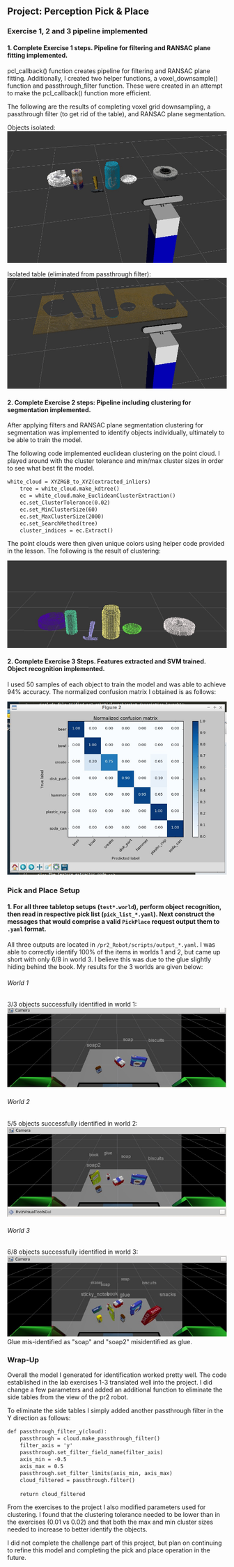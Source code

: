 ## Project: Perception Pick & Place

### Exercise 1, 2 and 3 pipeline implemented
#### 1. Complete Exercise 1 steps. Pipeline for filtering and RANSAC plane fitting implemented.
pcl_callback() function creates pipeline for filtering and RANSAC plane fitting.  Additionally, I created two helper functions, a voxel_downsample() function and passthrough_filter function.  These were created in an attempt to make the pcl_callback() function more efficient.

The following are the results of completing voxel grid downsampling, a passthrough filter (to get rid of the table), and RANSAC plane segmentation.  

Objects isolated:
![exercise1-1](/objects.jpeg)

Isolated table (eliminated from passthrough filter):
![exercise1-1](/table.jpeg)
#### 2. Complete Exercise 2 steps: Pipeline including clustering for segmentation implemented.  
After applying filters and RANSAC plane segmentation clustering for segmentation was implemented to identify objects individually, ultimately to be able to train the model.  

The following code implemented euclidean clustering on the point cloud.  I played around with the cluster tolerance and min/max cluster sizes in order to see what best fit the model.

```
white_cloud = XYZRGB_to_XYZ(extracted_inliers)
    tree = white_cloud.make_kdtree()
    ec = white_cloud.make_EuclideanClusterExtraction()
    ec.set_ClusterTolerance(0.02)
    ec.set_MinClusterSize(60)
    ec.set_MaxClusterSize(2000)
    ec.set_SearchMethod(tree)
    cluster_indices = ec.Extract()
```

The point clouds were then given unique colors using helper code provided in the lesson.  The following is the result of clustering:

![exercise2-1](/clustering.jpeg)

#### 2. Complete Exercise 3 Steps.  Features extracted and SVM trained.  Object recognition implemented.
I used 50 samples of each object to train the model and was able to achieve 94% accuracy.  The normalized confusion matrix I obtained is as follows:

![img-1](/normal_confusion_matrix_exercises.jpeg)


### Pick and Place Setup

#### 1. For all three tabletop setups (`test*.world`), perform object recognition, then read in respective pick list (`pick_list_*.yaml`). Next construct the messages that would comprise a valid `PickPlace` request output them to `.yaml` format.
All three outputs are located in `/pr2_Robot/scripts/output_*.yaml`.  I was able to correctly identify 100% of the items in worlds 1 and 2, but came up short with only 6/8 in world 3.  I believe this was due to the glue slightly hiding behind the book.  My results for the 3 worlds are given below:  

###### World 1
3/3 objects successfully identified in world 1:
![world-1](/world1.jpeg)

###### World 2
5/5 objects successfully identified in world 2:
![world-2](/world2.jpeg)

###### World 3
6/8 objects successfully identified in world 3:
![world-3](/world3.jpeg)
Glue mis-identified as "soap" and "soap2" misidentified as glue.

### Wrap-Up
Overall the model I generated for identification worked pretty well. The code established in the lab exercises 1-3 translated well into the project.  I did change a few parameters and added an additional function to eliminate the side tables from the view of the pr2 robot.  

To eliminate the side tables I simply added another passthrough filter in the Y direction as follows:
```
def passthrough_filter_y(cloud):
    passthrough = cloud.make_passthrough_filter()
    filter_axis = 'y'
    passthrough.set_filter_field_name(filter_axis)
    axis_min = -0.5
    axis_max = 0.5
    passthrough.set_filter_limits(axis_min, axis_max)
    cloud_filtered = passthrough.filter()

    return cloud_filtered
```

From the exercises to the project I also modified parameters used for clustering.  I found that the clustering tolerance needed to be lower than in the exercises (0.01 vs 0.02) and that both the max and min cluster sizes needed to increase to better identify the objects.

I did not complete the challenge part of this project, but plan on continuing to refine this model and completing the pick and place operation in the future.  



